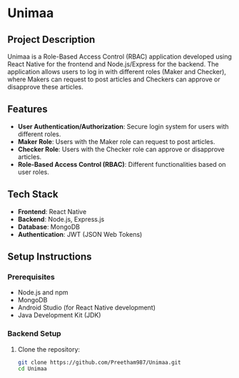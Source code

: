 # Unimaa

## Project Description

Unimaa is a Role-Based Access Control (RBAC) application developed using React Native for the frontend and Node.js/Express for the backend. The application allows users to log in with different roles (Maker and Checker), where Makers can request to post articles and Checkers can approve or disapprove these articles.

## Features

- **User Authentication/Authorization**: Secure login system for users with different roles.
- **Maker Role**: Users with the Maker role can request to post articles.
- **Checker Role**: Users with the Checker role can approve or disapprove articles.
- **Role-Based Access Control (RBAC)**: Different functionalities based on user roles.

## Tech Stack

- **Frontend**: React Native
- **Backend**: Node.js, Express.js
- **Database**: MongoDB
- **Authentication**: JWT (JSON Web Tokens)

## Setup Instructions

### Prerequisites

- Node.js and npm
- MongoDB
- Android Studio (for React Native development)
- Java Development Kit (JDK)

### Backend Setup

1. Clone the repository:
   ```bash
   git clone https://github.com/Preetham987/Unimaa.git
   cd Unimaa
